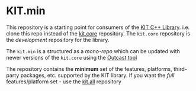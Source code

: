 # KIT.min
This repository is a starting point for consumers of the [KIT C++ Library](https://github.com/Integerfox/kit.core). i.e. clone this repo instead of the [kit.core](https://github.com/Integerfox/kit.core) repository.  The `kit.core` repository is the _development_ repository for the library.  

The `kit.min` is a structured as a _mono-repo_ which can be updated with newer versions of the `kit.core` using the [Outcast tool](https://github.com/johnttaylor/Outcast)

The repository contains the **minimum** set of the features, platforms, third-party packages, etc. supported by the KIT library.  If you want the _full_ features/platform set - use the [kit.all](https://github.com/Integerfox/kit.all) repository
